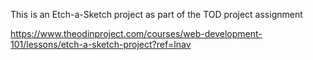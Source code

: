 This is an Etch-a-Sketch project as part of the TOD project assignment

https://www.theodinproject.com/courses/web-development-101/lessons/etch-a-sketch-project?ref=lnav
